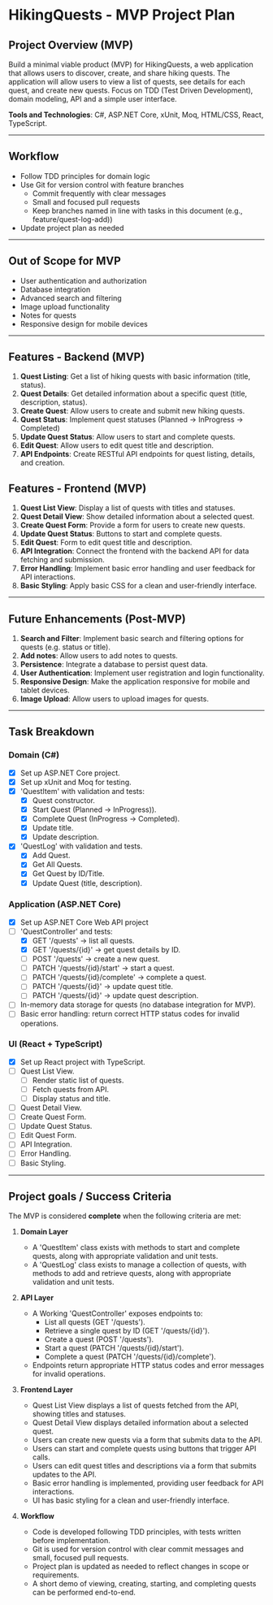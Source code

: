 # HikingQuests - MVP Project Plan

## Project Overview (MVP)
Build a minimal viable product (MVP) for HikingQuests, a web application that allows users to discover, create, and share hiking quests. 
The application will allow users to view a list of quests, see details for each quest, and create new quests.
Focus on TDD (Test Driven Development), domain modeling, API and a simple user interface.

**Tools and Technologies**: C#, ASP.NET Core, xUnit, Moq, HTML/CSS, React, TypeScript.

---

## Workflow
- Follow TDD principles for domain logic
- Use Git for version control with feature branches
	- Commit frequently with clear messages
	- Small and focused pull requests
	- Keep branches named in line with tasks in this document (e.g., feature/quest-log-add))
- Update project plan as needed

---

## Out of Scope for MVP
- User authentication and authorization
- Database integration
- Advanced search and filtering
- Image upload functionality
- Notes for quests
- Responsive design for mobile devices

---

## Features - Backend (MVP)
1. **Quest Listing**: Get a list of hiking quests with basic information (title, status). 
2. **Quest Details**: Get detailed information about a specific quest (title, description, status).
3. **Create Quest**: Allow users to create and submit new hiking quests.
4. **Quest Status**: Implement quest statuses (Planned -> InProgress -> Completed)
5. **Update Quest Status**: Allow users to start and complete quests.
6. **Edit Quest**: Allow users to edit quest title and description.
7. **API Endpoints**: Create RESTful API endpoints for quest listing, details, and creation.

## Features - Frontend (MVP)
1. **Quest List View**: Display a list of quests with titles and statuses.
2. **Quest Detail View**: Show detailed information about a selected quest.
3. **Create Quest Form**: Provide a form for users to create new quests.
4. **Update Quest Status**: Buttons to start and complete quests.
5. **Edit Quest**: Form to edit quest title and description.
6. **API Integration**: Connect the frontend with the backend API for data fetching and submission.
7. **Error Handling**: Implement basic error handling and user feedback for API interactions.
8. **Basic Styling**: Apply basic CSS for a clean and user-friendly interface.

---

## Future Enhancements (Post-MVP)
1. **Search and Filter**: Implement basic search and filtering options for quests (e.g. status or title).
2. **Add notes**: Allow users to add notes to quests.
3. **Persistence**: Integrate a database to persist quest data.
4. **User Authentication**: Implement user registration and login functionality.
5. **Responsive Design**: Make the application responsive for mobile and tablet devices.
6. **Image Upload**: Allow users to upload images for quests.

---

## Task Breakdown

### Domain (C#)
- [x] Set up ASP.NET Core project.
- [x] Set up xUnit and Moq for testing.
- [x] 'QuestItem' with validation and tests:
	- [x] Quest constructor.
	- [x] Start Quest (Planned -> InProgress)).
	- [x] Complete Quest (InProgress -> Completed).
	- [x] Update title.
	- [x] Update description.
- [x] 'QuestLog' with validation and tests.
	- [x] Add Quest.
	- [x] Get All Quests.
	- [x] Get Quest by ID/Title.
	- [x] Update Quest (title, description).

### Application (ASP.NET Core)
- [x] Set up ASP.NET Core Web API project
- [ ] 'QuestController' and tests:
	- [x] GET '/quests' -> list all quests.
	- [x] GET '/quests/{id}' -> get quest details by ID.
	- [ ] POST '/quests' -> create a new quest.
	- [ ] PATCH '/quests/{id}/start' -> start a quest.
	- [ ] PATCH '/quests/{id}/complete' -> complete a quest.
	- [ ] PATCH '/quests/{id}' -> update quest title.
	- [ ] PATCH '/quests/{id}' -> update quest description.
- [ ] In-memory data storage for quests (no database integration for MVP).
- [ ] Basic error handling: return correct HTTP status codes for invalid operations.

### UI (React + TypeScript)
- [x] Set up React project with TypeScript.
- [ ] Quest List View.
	- [ ] Render static list of quests.
	- [ ] Fetch quests from API.
	- [ ] Display status and title.
- [ ] Quest Detail View.
- [ ] Create Quest Form.
- [ ] Update Quest Status.
- [ ] Edit Quest Form.
- [ ] API Integration.
- [ ] Error Handling.
- [ ] Basic Styling.

---

## Project goals / Success Criteria

The MVP is considered **complete** when the following criteria are met:

1. **Domain Layer**
	- A 'QuestItem' class exists with methods to start and complete quests, along with appropriate validation and unit tests.
	- A 'QuestLog' class exists to manage a collection of quests, with methods to add and retrieve quests, along with appropriate validation and unit tests.

2. **API Layer**
	- A Working 'QuestController' exposes endpoints to:
		- List all quests (GET '/quests').
		- Retrieve a single quest by ID (GET '/quests/{id}').
		- Create a quest (POST '/quests').
		- Start a quest (PATCH '/quests/{id}/start').
		- Complete a quest (PATCH '/quests/{id}/complete').
	- Endpoints return appropriate HTTP status codes and error messages for invalid operations.

3. **Frontend Layer**
	- Quest List View displays a list of quests fetched from the API, showing titles and statuses.
	- Quest Detail View displays detailed information about a selected quest.
	- Users can create new quests via a form that submits data to the API.
	- Users can start and complete quests using buttons that trigger API calls.
	- Users can edit quest titles and descriptions via a form that submits updates to the API.
	- Basic error handling is implemented, providing user feedback for API interactions.
	- UI has basic styling for a clean and user-friendly interface.

4. **Workflow**
	- Code is developed following TDD principles, with tests written before implementation.
	- Git is used for version control with clear commit messages and small, focused pull requests.
	- Project plan is updated as needed to reflect changes in scope or requirements.
	- A short demo of viewing, creating, starting, and completing quests can be performed end-to-end.